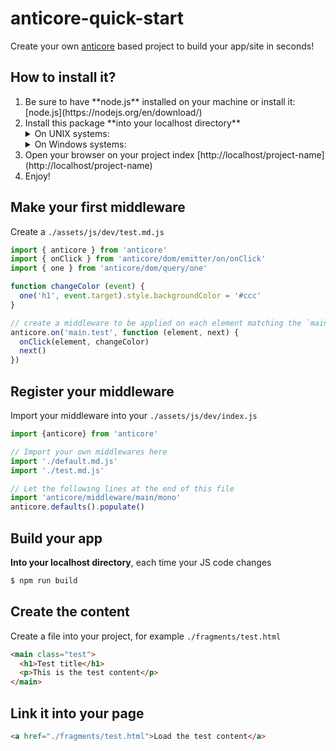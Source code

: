 # anticore-quick-start

Create your own [anticore](https://github.com/Lcfvs/anticore) based project to build your app/site in seconds!

## How to install it?

<ol>
    <li>Be sure to have **node.js** installed on your machine or install it: [node.js](https://nodejs.org/en/download/)</li>
    <li>Install this package **into your localhost directory**
        <details>
            <summary>On UNIX systems:</summary>
            ```shell
            $ project-dir=/var/www/html/project-name
            $ git clone https://github.com/Lcfvs/anticore-quick-start.git $project-dir
            $ cd $project-dir
            $ npm i -D
            $ npm run build
            ```
        </details>
        <details>
            <summary>On Windows systems:</summary>
            ```cmd
            project-dir=C:\wamp\www\project-name
            git clone https://github.com/Lcfvs/anticore-quick-start.git %project-dir%
            cd %project-dir%
            npm install -D
            npm run build
            ```
        </details>
    </li>
    <li>Open your browser on your project index [http://localhost/project-name](http://localhost/project-name)</li>
    <li>Enjoy!</li>
</ol>

## Make your first middleware

Create a `./assets/js/dev/test.md.js`

```js
import { anticore } from 'anticore'
import { onClick } from 'anticore/dom/emitter/on/onClick'
import { one } from 'anticore/dom/query/one'

function changeColor (event) {
  one('h1', event.target).style.backgroundColor = '#ccc'
}

// create a middleware to be applied on each element matching the `main.test` selector
anticore.on('main.test', function (element, next) {
  onClick(element, changeColor)
  next() 
})
```

## Register your middleware

Import your middleware into your `./assets/js/dev/index.js`

```js
import {anticore} from 'anticore'

// Import your own middlewares here
import './default.md.js'
import './test.md.js'

// Let the following lines at the end of this file
import 'anticore/middleware/main/mono'
anticore.defaults().populate()
```

## Build your app

**Into your localhost directory**, each time your JS code changes
```cmd
$ npm run build
```

## Create the content

Create a file into your project, for example `./fragments/test.html`

```html
<main class="test">
  <h1>Test title</h1>
  <p>This is the test content</p>
</main>
```

## Link it into your page

```html
<a href="./fragments/test.html">Load the test content</a>
```

